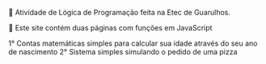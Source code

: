 🎒 Atividade de Lógica de Programação feita na Etec de Guarulhos.

🎯 Este site contém duas páginas com funções em JavaScript

1° Contas matemáticas simples para calcular sua idade através do seu ano de nascimento
2° Sistema simples simulando o pedido de uma pizza
